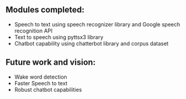 ## Modules completed:

- Speech to text using speech recognizer library and Google speech recognition API
- Text to speech using pyttsx3 library
- Chatbot capability using chatterbot library and corpus dataset

## Future work and vision:

- Wake word detection
- Faster Speech to text
- Robust chatbot capabilities